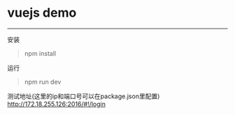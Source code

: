# vuejs demo

------

安装

> npm install

运行
> npm run dev

测试地址(这里的ip和端口号可以在package.json里配置)
http://172.18.255.126:2016/#!/login
